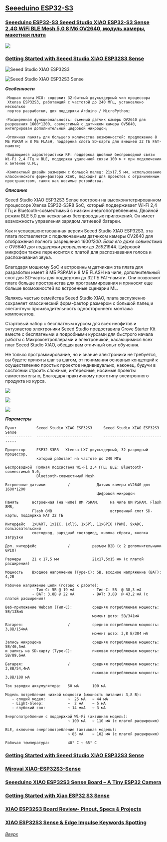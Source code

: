 ## [Seeeduino ESP32-S3](#)

### [Seeeduino ESP32-S3 Seeed Studio XIAO ESP32-S3 Sense 2,4G WiFi BLE Mesh 5,0 8 Мб OV2640, модуль камеры, макетная плата](https://aliexpress.ru/item/4000011805115.html?spm=a2g2w.orderdetail.0.0.7e264aa63mtyJf&sku_id=12000034382426540)

![](XIAO-ESP32-S3_p0.jpg)

### [Getting Started with Seeed Studiо XIAO ESP32S3 Sense](#getting-started-with-seeed-studio-xiao-esp32s3-sense)

![Seeed Studio XIAO ESP32S3](xiaoesp32s3.jpg)

![Seeed Studio XIAO ESP32S3 Sense](xiaoesp32s3sense.jpg)


***Особенности***
```
-Мощная плата MCU: содержит 32-битный двухъядерный чип процессора 
 Xtensa ESP32S3, работающий с частотой до 240 МГц, установлено несколько 
 портов разработки, для поддержки Arduino / MicroPython;
 
-Расширенная функциональность: съемный датчик камеры OV2640 для разрешения 1600*1200, совместимый с датчиком камеры OV5640, интегрирован дополнительный цифровой микрофон;

-Отличная память для большего количества возможностей: предложение 8 МБ PSRAM и 8 МБ FLASH, поддержка слота SD-карты для внешней 32 ГБ FAT-памяти;

-Выдающиеся характеристики RF: поддержка двойной беспроводной связи Wi-Fi 2,4 ГГц и BLE, поддержка удаленной связи 100 м + при подключении к антенне U.FL;

-Компактный дизайн размером с большой палец: 21x17,5 мм, использование классического форм-фактора XIAO, подходит для проектов с ограниченным пространством, таких как носимые устройства.
```

***Описание***

Seeed Studio XIAO ESP32S3 Sense построен на высокоинтегрированном процессоре Xtensa ESP32-S3R8 SoC, который поддерживает Wi-Fi 2,4 ГГц и Bluetooth-совместимый с низким энергопотреблением. Двойной режим BLE 5,0 для нескольких беспроводных приложений. Он имеет возможность управления зарядом литиевой батареи.

Как и усовершенствованная версия Seeed Studio XIAO ESP32S3, эта плата поставляется с подключаемым датчиком камеры OV2640 для отображения полного разрешения 1600*1200. База его даже совместима с OV5640 для поддержки разрешения до 2592*1944. Цифровой микрофон также переносится с платой для распознавания голоса и распознавания звука.

Благодаря мощному SoC и встроенным датчикам эта плата для разработки имеет 8 МБ PSRAM и 8 МБ FLASH на чипе, дополнительный слот для SD-карты для поддержки до 32 ГБ FAT-памяти. Они позволяют плате больше пространства для программирования и приносят еще больше возможностей во встроенные сценарии ML.

Являясь частью семейства Seeed Studio XIAO, плата заслуженно сохраняет классический форм-фактор размером с большой палец и элегантную производительность одностороннего монтажа компонентов.

Стартовый набор с бесплатным курсом для всех неофитов и энтузиастов электроники
Seeed Studio предоставила Grove Starter Kit вместе с бесплатными и подробными курсами для быстрого начала работы с Микроконтроллерами и электроникой, касающимися всех плат Seeed Studio XIAO, обещая вам отличный опыт обучения.

Не только программирование, но и знание электроники не требуется, вы будете приняты шаг за шагом, от понимания основных концепций к осуществлению простых проектов индивидуально, наконец, будучи в состоянии строить сложные, интересные, носимые проекты самостоятельно, Благодаря практичному прототипу электронного продукта из курса.

![](XIAO-ESP32-S3_p1.jpg)

![](XIAO-ESP32-S3_p2.jpg)

![](XIAO-ESP32-S3_p3.jpg)

***Параметры***
```
Пункт         Seeed Studio XIAO ESP32S3     Seeed Studio XIAO ESP32S3 Sense
------------  -------------------------     -------------------------------

Процессор     ESP32-S3R8 - Xtensa LX7 двухъядерный, 32-разрядный процессор,
              который работает на частоте до 240 МГц

Беспроводной  Полная подсистема Wi-Fi 2,4 ГГц; BLE: Bluetooth-совместимый 5.0,
              Bluetooth-совместимый Mesh

Встроенные датчики          /            Датчик камеры oV2640 для 1600*1200
                                         Цифровой микрофон

Память      встроенная (на чипе) 8M PSRAM,     На чипе 8M PSRAM, Flash 8MB,
            Flash 8MB                          встроенный слот SD-карты, поддержка FAT 32 ГБ

Интерфейс   1xUART, 1xIIC, 1xllS, 1xSPl, 11xGPIO (PWM), 9xADC, пользовательский
            светодиод, зарядный светодиод, кнопка сброса, кнопка загрузки

Доп. интерфейс              /          разъем B2B (с 2 дополнительными GPIO)

Размеры     21 х 17,5 мм               21x17,5x15 мм (с платой расширения)

Мощность    Входное напряжение (Type-C): 5В, входное напряжение (BAT): 4,2В

Рабочее напряжение цепи (готово к работе):
            - Тип-C: 5В @ 19 мА        - Тип-C: 5В  @ 38,3 мА
            - BAT: 3,8В @ 22 мА        - BAT: 3,8В  @ 43,2 мА (с платой расширения)

Веб-приложение Webcam (Тип-C):         средняя потребляемая мощность: 5В/138мА
                                       момент фото: 5В/341мА
                                       
Батарея:                    /          средняя потребляемая мощность: 3,8В/154мА
                                       момент фото: 3,8 В/304 мА
                                       
Запись микрофона                       cредняя потребляемая мощность: 5В/46,5мА
и запись на SD-карту (Type-C):         пиковая потребляемая мощность: 5В/89,6мА        

Батарея:                    /          средняя потребляемая мощность: 3,8В/54,4мА
                                       пиковая потребляемая мощность: 3,8В/108 мА

Ток зарядки аккумулятора:   50 мА      100 мА

Модель потребления низкой мощности (мощность питания: 3,8 В):
   - спящий модем:          ~  25 мА   ~ 44 мА
   - Light-Sleep:           ~  2 мА    ~ 5 мА
   - глубокий сон:          ~ 14 мкА   ~ 3 мА

Энергопотребление с поддержкой Wi-Fi (активная модель):
                            ~ 100 мА   ~ 110 мА (с платой расширения)

BLE, включено энергопотребление (активная модель):
                            ~ 85 мА    ~ 102 мА (с платой расширения)

Рабочая температура:        40° C ~ 65° C
```

### [Getting Started with Seeed Studio XIAO ESP32S3 Sense](https://wiki.seeedstudio.com/xiao_esp32s3_getting_started/)

### [Mjrovai XIAO-ESP32S3-Sense](https://github.com/Mjrovai/XIAO-ESP32S3-Sense)

### [Seeeduino XIAO ESP32S3 Sense Board – A Tiny ESP32 Camera](https://dronebotworkshop.com/xiao-esp32s3-sense/)

### [Getting Started with Xiao ESP32 S3 Sense](https://www.hackster.io/pradeeplogu0/getting-started-with-xiao-esp32-s3-sense-ad12a0)

### [XIAO ESP32S3 Board Review- Pinout, Specs & Projects](https://www.etechnophiles.com/xiao-esp32s3-review-pinout/)

### [XIAO ESP32S3 Sense & Edge Impulse Keywords Spotting](https://wiki.seeedstudio.com/xiao_esp32s3_keyword_spotting/)


###### [Вверх](#seeeduino-esp32-s3)
